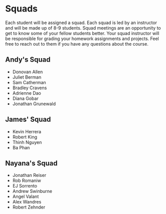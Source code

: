 # Squads

Each student will be assigned a squad. Each squad is led by an instructor and will be made up of 8-9 students. Squad meetings are an opportunity to get to know some of your fellow students better. Your squad instructor will be responsible for grading your homework assignments and projects. Feel free to reach out to them if you have any questions about the course.

## Andy's Squad

 - Donovan Allen 
 - Juliet Berman
 - Sam Catherman
 - Bradley Cravens
 - Adrienne Dao
 - Diana Gobar
 - Jonathan Grunewald

## James' Squad

 - Kevin Herrera 
 - Robert King
 - Thinh Nguyen
 - Ba Phan

## Nayana's Squad

 - Jonathan Reiser
 - Rob Romaniw
 - EJ Sorrento
 - Andrew Swinburne
 - Angel Valant
 - Alex Wandres
 - Robert Zehnder

